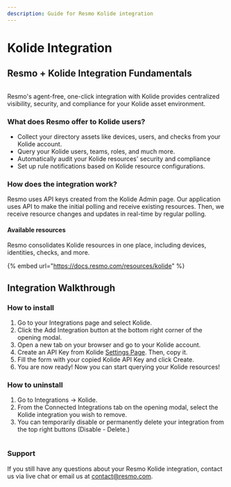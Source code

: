 ```yaml
---
description: Guide for Resmo Kolide integration
---
```


# Kolide Integration

## Resmo + Kolide Integration Fundamentals

<figure><img src="../.gitbook/assets/kolide-logo.png" alt=""><figcaption></figcaption></figure>

Resmo's agent-free, one-click integration with Kolide provides centralized visibility, security, and compliance for your Kolide asset environment.

### What does Resmo offer to Kolide users?

* Collect your directory assets like devices, users, and checks from your Kolide account.
* Query your Kolide users, teams, roles, and much more.
* Automatically audit your Kolide resources' security and compliance
* Set up rule notifications based on Kolide resource configurations.

### How does the integration work?

Resmo uses API keys created from the Kolide Admin page. Our application uses API to make the initial polling and receive existing resources. Then, we receive resource changes and updates in real-time by regular polling.

#### Available resources

Resmo consolidates Kolide resources in one place, including devices, identities, checks, and more.

{% embed url="https://docs.resmo.com/resources/kolide" %}

## Integration Walkthrough

### How to install

1. Go to your Integrations page and select Kolide.
2. Click the Add Integration button at the bottom right corner of the opening modal.
3. Open a new tab on your browser and go to your Kolide account.
4. Create an API Key from Kolide [Settings Page](https://k2.kolide.com/x/settings/admin/api). Then, copy it.
5. Fill the form with your copied Kolide API Key and click Create.
6. You are now ready! Now you can start querying your Kolide resources!

### How to uninstall

1. Go to Integrations -> Kolide.
2. From the Connected Integrations tab on the opening modal, select the Kolide integration you wish to remove.
3. You can temporarily disable or permanently delete your integration from the top right buttons (Disable - Delete.)&#x20;

<figure><img src="../.gitbook/assets/kolide-config.png" alt=""><figcaption></figcaption></figure>

### Support

If you still have any questions about your Resmo Kolide integration, contact us via live chat or email us at contact@resmo.com.
